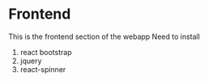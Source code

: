 <h1> Frontend</h1>
This is the frontend section of the webapp
Need to install 
<ol> 
    <li>react bootstrap</li>
    <li>jquery</li>
    <li>react-spinner</li>
</ol>

